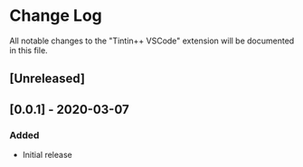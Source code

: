 # Change Log

All notable changes to the "Tintin++ VSCode" extension will be documented in this file.


## [Unreleased]

## [0.0.1] - 2020-03-07
### Added
- Initial release